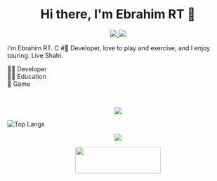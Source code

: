 
<h1 align="center">Hi there, I'm Ebrahim RT 👋</h1>

<p align="center">
 <a href="https://www.linkedin.com/in/ebrahim-rayatparvar-talooki-492781122/" target="_blank">
  <img src="https://img.icons8.com/fluent/48/000000/linkedin.png" />
 </a>
  
 <a href="https://twitter.com/EbrahimRT1" target="_blank">
  <img src="https://img.icons8.com/fluent/48/000000/twitter.png" />
 </a>
</p>

i'm Ebrahim RT.
C # ِDeveloper, love to play and exercise, and I enjoy touring.
Live Shahi.

👨‍💻 Developer <br />
👨‍🏫 Education <br />
🤖 Game <br />

</br>


<p align="center">
 <a href="#" alt="Moien Tajik's github stats">
  <img src="https://github-readme-stats.vercel.app/api?username=ebrahimrayatparvar&theme=tokyonight&show_icons=true" />
 </a>
</p>

 ![Top Langs](https://github-readme-stats.vercel.app/api/top-langs/?username=ebrahimrayatparvar&langs_count=8)

<p align="center">
  <a href="https://coffeebede.ir/buycoffee/zangclass">
  <img class="img-fluid" src="https://coffeebede.ir/DashboardTemplateV2/app-assets/images/banner/default-yellow.svg" /></a>
</p>

<p align="center">
 <a href="https://www.buymeacoffee.com/ebrahimRT" target="_blank">
  <img src="https://cdn.buymeacoffee.com/buttons/v2/default-orange.png" height="61" width="194" />
 </a>
</p>
